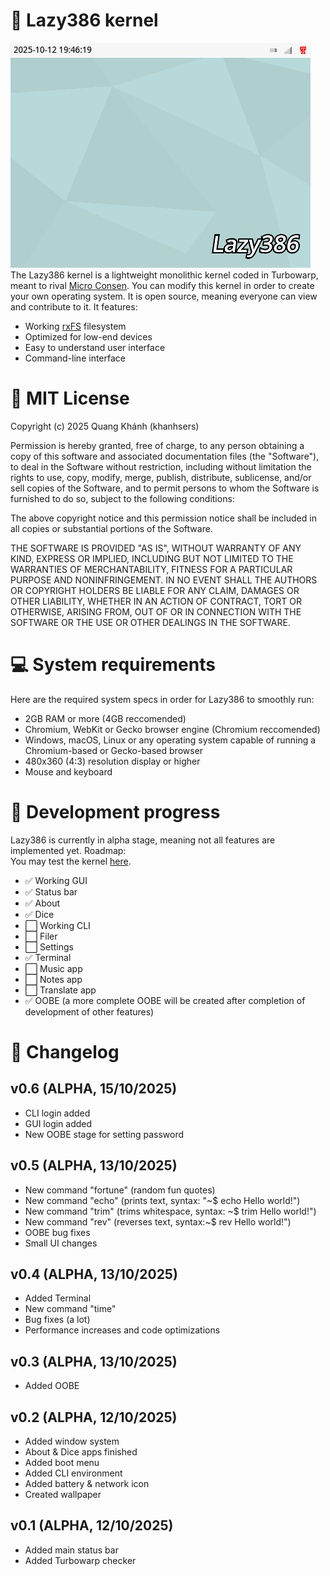 # 🧩 Lazy386 kernel<br>
![The Lazy386 desktop](Desktop.png)<br>
The Lazy386 kernel is a lightweight monolithic kernel coded in Turbowarp, meant to rival [Micro Consen](https://scratch.mit.edu/discuss/topic/695370/). You can modify this kernel in order to create your own operating system. It is open source, meaning everyone can view and contribute to it. It features:
 - Working [rxFS](https://turbowarp.org/editor?extension=https://extensions.turbowarp.org/0832/rxFS2.js) filesystem
 - Optimized for low-end devices
 - Easy to understand user interface
 - Command-line interface<br>
# 📜 MIT License

Copyright (c) 2025 Quang Khánh (khanhsers)

Permission is hereby granted, free of charge, to any person obtaining a copy
of this software and associated documentation files (the "Software"), to deal
in the Software without restriction, including without limitation the rights
to use, copy, modify, merge, publish, distribute, sublicense, and/or sell
copies of the Software, and to permit persons to whom the Software is
furnished to do so, subject to the following conditions:

The above copyright notice and this permission notice shall be included in all
copies or substantial portions of the Software.

THE SOFTWARE IS PROVIDED "AS IS", WITHOUT WARRANTY OF ANY KIND, EXPRESS OR
IMPLIED, INCLUDING BUT NOT LIMITED TO THE WARRANTIES OF MERCHANTABILITY,
FITNESS FOR A PARTICULAR PURPOSE AND NONINFRINGEMENT. IN NO EVENT SHALL THE
AUTHORS OR COPYRIGHT HOLDERS BE LIABLE FOR ANY CLAIM, DAMAGES OR OTHER
LIABILITY, WHETHER IN AN ACTION OF CONTRACT, TORT OR OTHERWISE, ARISING FROM,
OUT OF OR IN CONNECTION WITH THE SOFTWARE OR THE USE OR OTHER DEALINGS IN THE
SOFTWARE.
# 💻 System requirements
Here are the required system specs in order for Lazy386 to smoothly run:
 - 2GB RAM or more (4GB reccomended)
 - Chromium, WebKit or Gecko browser engine (Chromium reccomended)
 - Windows, macOS, Linux or any operating system capable of running a Chromium-based or Gecko-based browser
 - 480x360 (4:3) resolution display or higher
 - Mouse and keyboard
# 🔨 Development progress<br>
Lazy386 is currently in alpha stage, meaning not all features are implemented yet. Roadmap:<br>
You may test the kernel [here](https://turbowarp.org/fullscreen?project_url=raw.githubusercontent.com/khanhsers/Lazy386/main/Lazy386.sb3).
<!-- sb3 to turbowarp link format: https://turbowarp.org/fullscreen?project_url=raw.githubusercontent.com/(path-to-file) -->
 - ✅ Working GUI<br>
 - ✅ Status bar<br>
 - ✅ About<br>
 - ✅ Dice<br>
 - ⬜️ Working CLI<br>
 - ⬜️ Filer<br>
 - ⬜️ Settings<br>
 - ✅ Terminal<br>
 - ⬜️ Music app<br>
 - ⬜️ Notes app<br>
 - ⬜️ Translate app<br>
 - ✅ OOBE (a more complete OOBE will be created after completion of development of other features)<br>
# 📝 Changelog
## v0.6 (ALPHA, 15/10/2025)
 - CLI login added
 - GUI login added
 - New OOBE stage for setting password
## v0.5 (ALPHA, 13/10/2025)
 - New command "fortune" (random fun quotes)
 - New command "echo" (prints text, syntax: "~$ echo Hello world!")
 - New command "trim" (trims whitespace, syntax: ~$ trim Hello world!")
 - New command "rev" (reverses text, syntax:~$ rev Hello world!")
 - OOBE bug fixes
 - Small UI changes
## v0.4 (ALPHA, 13/10/2025)
 - Added Terminal
 - New command "time"
 - Bug fixes (a lot)
 - Performance increases and code optimizations  
## v0.3 (ALPHA, 13/10/2025)
 - Added OOBE  
## v0.2 (ALPHA, 12/10/2025)
 - Added window system
 - About & Dice apps finished
 - Added boot menu
 - Added CLI environment
 - Added battery & network icon
 - Created wallpaper  
## v0.1 (ALPHA, 12/10/2025)
 - Added main status bar
 - Added Turbowarp checker
